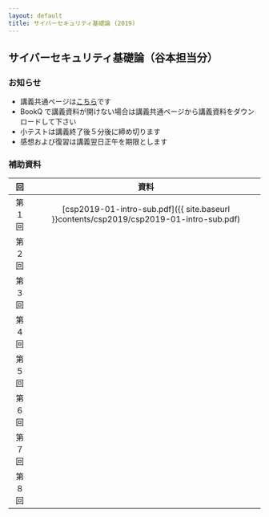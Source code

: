 ```yaml
---
layout: default
title: サイバーセキュリティ基礎論 (2019)
---
```


## サイバーセキュリティ基礎論（谷本担当分）

### お知らせ

- 講義共通ページは[こちら](http://www.cs.kyushu-u.ac.jp/lectures/csp/2019/)です
- BookQ で講義資料が開けない場合は講義共通ページから講義資料をダウンロードして下さい
- 小テストは講義終了後５分後に締め切ります
- 感想および復習は講義翌日正午を期限とします

### 補助資料

|回|資料|
|:-:|:-:|
|第１回|[csp2019-01-intro-sub.pdf]({{ site.baseurl }}contents/csp2019/csp2019-01-intro-sub.pdf)|
|第２回||
|第３回||
|第４回||
|第５回||
|第６回||
|第７回||
|第８回||
